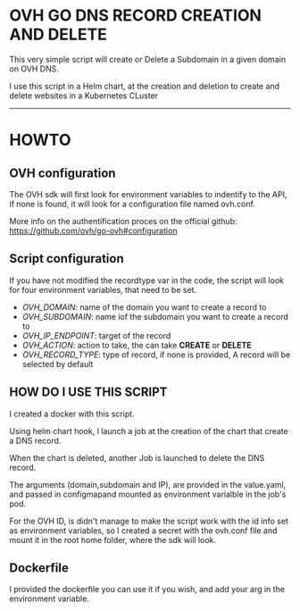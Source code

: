 # OVH GO DNS RECORD CREATION AND DELETE

This very simple script will create or Delete a Subdomain in a given domain on OVH DNS.

I use this script in a Helm chart, at the creation and deletion to create and delete websites in a Kubernetes CLuster

----

# HOWTO

## OVH configuration 
The OVH sdk will first look for environment variables to indentify to the API, if none is found, it will look for a configuration file named ovh.conf.

More info on the authentification proces on the official github: https://github.com/ovh/go-ovh#configuration

## Script configuration

If you have not modified the recordtype var in the code, the script will look for four environment variables, that need to be set.

* *OVH_DOMAIN*: name of the domain you want to create a record to
* *OVH_SUBDOMAIN*: name iof the subdomain you want to create a record to
* *OVH_IP_ENDPOINT*: target of the record
* *OVH_ACTION*: action to take, the can take **CREATE** or **DELETE**
* *OVH_RECORD_TYPE*: type of record, if none is provided, A record will be selected by default

## HOW DO I USE THIS SCRIPT

I created a docker with this script.

Using helm chart hook, I launch a job at the creation of the chart that create a DNS record.

When the chart is deleted, another Job is launched to delete the DNS record.

The arguments (domain,subdomain and IP), are provided in the value.yaml, and passed in configmapand mounted as environment varialble in the job's pod.

For the OVH ID, is didn't manage to make the script work with the id info set as environment variables,  so I created a secret with the ovh.conf file and mount it in the root home folder, where the sdk will look.

## Dockerfile

I provided the dockerfile you can use it if you wish, and add your arg in the environment variable.
